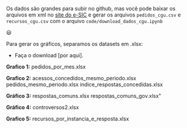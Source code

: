 Os dados são grandes para subir no github, mas você pode baixar os arquivos em xml no [site do e-SIC](http://www.consultaesic.cgu.gov.br/busca/_layouts/15/DownloadPedidos/DownloadDados.aspx)
e gerar os arquivos `pedidos_cgu.csv` e `recursos_cgu.csv` com o arquivo `code/download_dados_cgu.ipynb`

:smiley:

Para gerar os gráficos, separamos os datasets em .xlsx:

* Faça o download [por aqui].

**Grafico 1:**
pedidos_por_mes.xlsx

**Grafico 2:**
acessos_concedidos_mesmo_periodo.xlsx
pedidos_mesmo_periodo.xlsx
indice_respostas_concedidas.xlsx

**Gráfico 3:**
respostas_comuns.xlsx
respostas_comuns_gov.xlsx"

**Gráfico 4:**
controversos2.xlsx

**Grafico 5:**
recursos_por_instancia_e_resposta.xlsx
